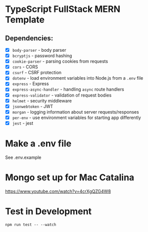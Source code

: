 # TypeScript FullStack MERN Template


## Dependencies:

- [x] `body-parser` - body parser
- [x] `bcryptjs` - password hashing
- [x] `cookie-parser` - parsing cookies from requests
- [x] `cors` - CORS
- [x] `csurf` - CSRF protection
- [x] `dotenv` - load environment variables into Node.js from a `.env` file
- [x] `express` - Express
- [x] `express-async-handler` - handling `async` route handlers
- [x] `express-validator` - validation of request bodies
- [x] `helmet` - security middleware
- [x] `jsonwebtoken` - JWT
- [x] `morgan` - logging information about server requests/responses
- [x] `per-env` - use environment variables for starting app differently
- [x] `jest` - jest

# Make a .env file

See .env.example

# Mongo set up for Mac Catalina

https://www.youtube.com/watch?v=4crXgQZG4W8

# Test in Development

`npm run test -- --watch`
<!-- 
# Test POST routes in Postman

1. Make a GET request to the server
2. copy the XSRF token set in the cookie 
3. put token in the header `XSRF-TOKEN` for you next POST request
4. any requests in between will invalidate the token, so you must repeat this pattern for every request -->
